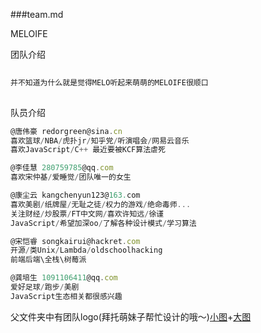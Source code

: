 ###team.md   
  
MELOIFE  
  
团队介绍  
```javascript  
  
并不知道为什么就是觉得MELO听起来萌萌的MELOIFE很顺口  
  
```
  
队员介绍
```javascript
@唐伟豪 redorgreen@sina.cn  
喜欢篮球/NBA/虎扑jr/知乎党/听演唱会/网易云音乐  
喜欢JavaScript/C++ 最近要被KCF算法虐死  
```
  
```javascript
@李佳慧 280759785@qq.com  
喜欢宋仲基/爱睡觉/团队唯一的女生
```
  
```javascript
@康尘云 kangchenyun123@163.com  
喜欢美剧/纸牌屋/无耻之徒/权力的游戏/绝命毒师...  
关注财经/炒股票/FT中文网/喜欢许知远/徐谨  
JavaScript/希望加深oo/了解各种设计模式/学习算法
```
  
```javascript
@宋恺睿 songkairui@hackret.com  
开源/类Unix/Lambda/oldschoolhacking  
前端后端\全栈\树莓派
```
  
```javascript
@龚培生 1091106411@qq.com  
爱好足球/跑步/美剧  
JavaScript生态相关都很感兴趣
```
  
父文件夹中有团队logo(拜托萌妹子帮忙设计的哦～)[小图](https://github.com/meloalright/BAIDUIFE/tree/master/PHASE03/80.png)+[大图](https://github.com/meloalright/BAIDUIFE/tree/master/PHASE03/249x249.png)